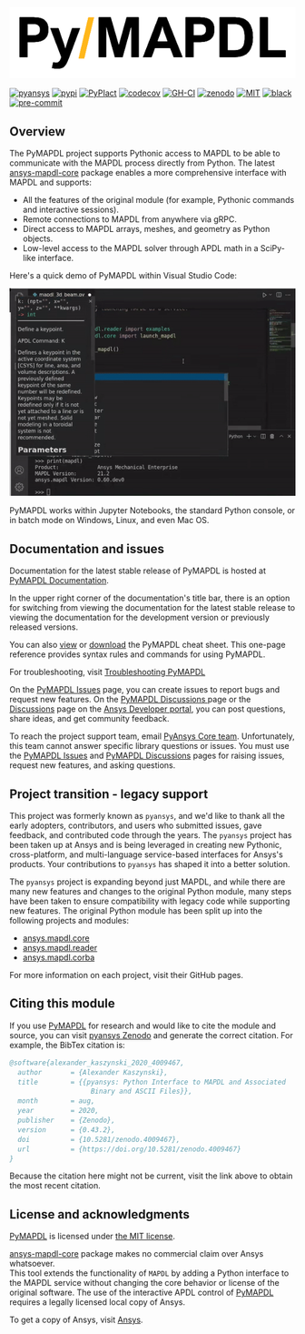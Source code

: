 

<p align="center">
   <picture>
      <source media="(prefers-color-scheme: dark)" srcset="https://github.com/ansys/pymapdl/blob/main/doc/source/_static/logo_dark.png">
      <source media="(prefers-color-scheme: light)" srcset="https://github.com/ansys/pymapdl/blob/main/doc/source/_static/logo_light.png">
      <img alt="PyMAPDL Logo" src="https://github.com/ansys/pymapdl/blob/main/doc/source/_static/logo_light.png">
   </picture>
</p>

[![pyansys](https://img.shields.io/badge/Py-Ansys-ffc107.svg?logo=data:image/png;base64,iVBORw0KGgoAAAANSUhEUgAAABAAAAAQCAIAAACQkWg2AAABDklEQVQ4jWNgoDfg5mD8vE7q/3bpVyskbW0sMRUwofHD7Dh5OBkZGBgW7/3W2tZpa2tLQEOyOzeEsfumlK2tbVpaGj4N6jIs1lpsDAwMJ278sveMY2BgCA0NFRISwqkhyQ1q/Nyd3zg4OBgYGNjZ2ePi4rB5loGBhZnhxTLJ/9ulv26Q4uVk1NXV/f///////69du4Zdg78lx//t0v+3S88rFISInD59GqIH2esIJ8G9O2/XVwhjzpw5EAam1xkkBJn/bJX+v1365hxxuCAfH9+3b9/+////48cPuNehNsS7cDEzMTAwMMzb+Q2u4dOnT2vWrMHu9ZtzxP9vl/69RVpCkBlZ3N7enoDXBwEAAA+YYitOilMVAAAAAElFTkSuQmCC)](https://docs.pyansys.com/)
[![pypi](https://img.shields.io/pypi/v/ansys-mapdl-core.svg?logo=python&logoColor=white)](https://pypi.org/project/ansys-mapdl-core/)
[![PyPIact](https://img.shields.io/pypi/dm/ansys-mapdl-core.svg?label=PyPI%20downloads)](https://pypi.org/project/ansys-mapdl-core/)
[![codecov](https://codecov.io/gh/ansys/pymapdl/branch/main/graph/badge.svg)](https://codecov.io/gh/ansys/pymapdl)
[![GH-CI](https://github.com/ansys/pymapdl/actions/workflows/ci.yml/badge.svg)](https://github.com/ansys/pymapdl/actions/workflows/ci.yml)
[![zenodo](https://zenodo.org/badge/70696039.svg)](https://zenodo.org/badge/latestdoi/70696039)
[![MIT](https://img.shields.io/badge/License-MIT-yellow.svg)](https://opensource.org/licenses/MIT)
[![black](https://img.shields.io/badge/code%20style-black-000000.svg?style=flat)](https://github.com/psf/black)
[![pre-commit](https://results.pre-commit.ci/badge/github/ansys/pymapdl/main.svg)](https://results.pre-commit.ci/latest/github/ansys/pymapdl/main)


## Overview

The PyMAPDL project supports Pythonic access to MAPDL to be able to
communicate with the MAPDL process directly from Python. The latest
[ansys-mapdl-core](https://pypi.org/project/ansys-mapdl-core/) package
enables a more comprehensive interface with MAPDL and supports:

- All the features of the original module (for example, Pythonic commands
  and interactive sessions).
- Remote connections to MAPDL from anywhere via gRPC.
- Direct access to MAPDL arrays, meshes, and geometry as Python
  objects.
- Low-level access to the MAPDL solver through APDL math in a SciPy-
  like interface.

Here's a quick demo of PyMAPDL within Visual Studio Code:

![landing_demo](https://github.com/ansys/pymapdl/raw/main/doc/source/_static/landing_page_demo.gif)

PyMAPDL works within Jupyter Notebooks, the standard Python console,
or in batch mode on Windows, Linux, and even Mac OS.


## Documentation and issues

Documentation for the latest stable release of PyMAPDL is hosted at
[PyMAPDL Documentation](https://mapdl.docs.pyansys.com).

In the upper right corner of the documentation's title bar, there is an option for switching from
viewing the documentation for the latest stable release to viewing the documentation for the
development version or previously released versions.

You can also [view](https://cheatsheets.docs.pyansys.com/pymapdl_cheat_sheet.png) or
[download](https://cheatsheets.docs.pyansys.com/pymapdl_cheat_sheet.pdf) the
PyMAPDL cheat sheet. This one-page reference provides syntax rules and commands
for using PyMAPDL. 

For troubleshooting, visit 
[Troubleshooting PyMAPDL](https://mapdl.docs.pyansys.com/version/stable/user_guide/troubleshoot.html#troubleshooting-pymapdl)

On the [PyMAPDL Issues](https://github.com/ansys/pymapdl/issues) page,
you can create issues to report bugs and request new features. On the 
[PyMAPDL Discussions ](https://github.com/ansys/pymapdl/discussions) page
or the  [Discussions](https://discuss.ansys.com/) page on the
[Ansys Developer portal](https://developer.ansys.com),
you can post questions, share ideas, and get community feedback. 

To reach the project support team, email [PyAnsys Core team](pyansys.core@ansys.com).
Unfortunately, this team cannot answer specific library questions or issues. You must
use the [PyMAPDL Issues](https://github.com/ansys/pymapdl/issues)
and [PyMAPDL Discussions](https://github.com/ansys/pymapdl/discussions) pages
for raising issues, request new features, and asking questions.


## Project transition - legacy support

This project was formerly known as ``pyansys``, and we'd like to thank
all the early adopters, contributors, and users who submitted issues,
gave feedback, and contributed code through the years.  The
``pyansys`` project has been taken up at Ansys and is being leveraged in
creating new Pythonic, cross-platform, and multi-language service-based
interfaces for Ansys's products.  Your contributions to
``pyansys`` has shaped it into a better solution.

The ``pyansys`` project is expanding beyond just MAPDL, and while
there are many new features and changes to the original Python module,
many steps have been taken to ensure compatibility with legacy code
while supporting new features.  The original Python module has been
split up into the following projects and modules:

- [ansys.mapdl.core](https://github.com/ansys/pymapdl)
- [ansys.mapdl.reader](https://github.com/ansys/pymapdl-reader)
- [ansys.mapdl.corba](https://github.com/ansys/pymapdl-corba)

For more information on each project, visit their GitHub pages.


## Citing this module

If you use [PyMAPDL](https://mapdl.docs.pyansys.com/version/stable/) for
research and would like to cite the module and source, you can visit 
[pyansys Zenodo](https://zenodo.org/badge/latestdoi/70696039) and generate the
correct citation.  For example, the BibTex citation is:

```bibtex
@software{alexander_kaszynski_2020_4009467,
  author       = {Alexander Kaszynski},
  title        = {{pyansys: Python Interface to MAPDL and Associated 
                    Binary and ASCII Files}},
  month        = aug,
  year         = 2020,
  publisher    = {Zenodo},
  version      = {0.43.2},
  doi          = {10.5281/zenodo.4009467},
  url          = {https://doi.org/10.5281/zenodo.4009467}
}
```

Because the citation here might not be current, visit the link above to obtain
the most recent citation.


## License and acknowledgments

[PyMAPDL](https://mapdl.docs.pyansys.com/version/stable/) is licensed under
[the MIT license](https://github.com/ansys/pymapdl/blob/main/LICENSE).

[ansys-mapdl-core](https://pypi.org/project/ansys-mapdl-core/) package
makes no commercial claim over Ansys whatsoever.  
This tool extends the functionality of ``MAPDL`` by adding a Python
interface to the MAPDL service without changing the
core behavior or license of the original software.  The use of the
interactive APDL control of [PyMAPDL](https://mapdl.docs.pyansys.com/version/stable/)
requires a legally licensed local copy of Ansys.

To get a copy of Ansys, visit [Ansys](https://www.ansys.com/).
